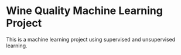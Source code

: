# Wine Quality Machine Learning Project

This is a machine learning project using supervised and unsupervised learning. 
